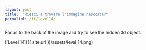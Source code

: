 ```yaml
---
layout: post
title:  "Riesci a trovare l'immagine nascosta?"
permalink: /it/level14/
---
```

Focus to the back of the image and try to see the hidden 3d object.

![Level 14]({{ site.url }}/assets/level_14.png)